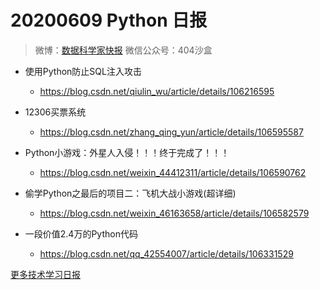 # 20200609 Python 日报
> 微博：[数据科学家快报](https://www.weibo.com/wukehao)
> 微信公众号：404沙盒
- 使用Python防止SQL注入攻击
  - https://blog.csdn.net/qiulin_wu/article/details/106216595

- 12306买票系统
  - https://blog.csdn.net/zhang_qing_yun/article/details/106595587

- Python小游戏：外星人入侵！！！终于完成了！！！
  - https://blog.csdn.net/weixin_44412311/article/details/106590762

- 偷学Python之最后的项目二：飞机大战小游戏(超详细)
  - https://blog.csdn.net/weixin_46163658/article/details/106582579

- 一段价值2.4万的Python代码
  - https://blog.csdn.net/qq_42554007/article/details/106331529
  
[更多技术学习日报](https://github.com/KehaoWu/dailypython)
